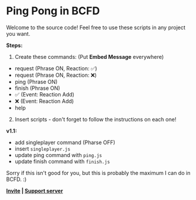 # Ping Pong in BCFD
Welcome to the source code! Feel free to use these scripts in any project you want.

__Steps:__
1. Create these commands:
   (Put **Embed Message** everywhere)
- request (Phrase ON, Reaction: ✅)
- request (Phrase ON, Reaction: ❌)
- ping (Phrase ON)
- finish (Phrase ON)
- ✅ (Event: Reaction Add)
- ❌ (Event: Reaction Add)
- help

2. Insert scripts - don't forget to follow the instructions on each one!

__v1.1:__
- add singleplayer command (Pharse OFF)
- insert `singleplayer.js`
- update ping command with `ping.js`
- update finish command with `finish.js`

Sorry if this isn't good for you, but this is probably the maximum I can do in BCFD. :)

**[Invite](https://discord.com/oauth2/authorize?client_id=1224323211076960308) | [Support server](https://discord.com/invite/tr55DGHEwN)**
